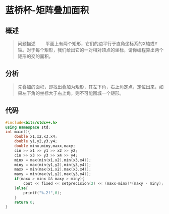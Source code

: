 # 蓝桥杯-矩阵叠加面积

## 概述

> 问题描述
　　平面上有两个矩形，它们的边平行于直角坐标系的X轴或Y轴。对于每个矩形，我们给出它的一对相对顶点的坐标，请你编程算出两个矩形的交的面积。

## 分析

> 先叠加的面积，即找出叠加为矩形，其左下角，右上角定点，定位出来，如果左下角的坐标大于右上角，则不可能围城一个矩形。  

## 代码

```C++
#include<bits/stdc++.h>
using namespace std;
int main(){
	double x1,x2,x3,x4;
	double y1,y2,y3,y4;
	double minx,miny,maxx,maxy;
	cin >> x1 >> y1 >> x2 >> y2;
	cin >> x3 >> y3 >> x4 >> y4;
	minx = max(min(x1,x2),min(x3,x4));
	miny = max(min(y1,y2),min(y3,y4));
	maxx = min(max(x1,x2),max(x3,x4));
	maxy = min(max(y1,y2),max(y3,y4)); 
	if(maxx > minx && maxy > miny){
		cout << fixed << setprecision(2) << (maxx-minx)*(maxy - miny);
	}else{
		printf("%.2f",0);
	}
	return 0;
}
```
